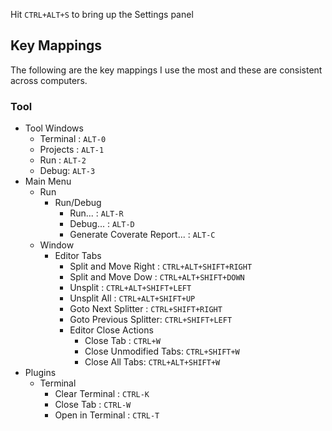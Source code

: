 
Hit `CTRL+ALT+S` to bring up the Settings panel

## Key Mappings

The following are the key mappings I use the most and these are consistent across computers.

### Tool

* Tool Windows
  * Terminal : `ALT-0`
  * Projects : `ALT-1`
  * Run : `ALT-2`
  * Debug: `ALT-3`
* Main Menu
  * Run
    * Run/Debug
      * Run... : `ALT-R`
      * Debug... : `ALT-D`
      * Generate Coverate Report... : `ALT-C`
  * Window
    * Editor Tabs
      * Split and Move Right : `CTRL+ALT+SHIFT+RIGHT`
      * Split and Move Dow  : `CTRL+ALT+SHIFT+DOWN`
      * Unsplit : `CTRL+ALT+SHIFT+LEFT`
      * Unsplit All : `CTRL+ALT+SHIFT+UP`
      * Goto Next Splitter : `CTRL+SHIFT+RIGHT`
      * Goto Previous Splitter: `CTRL+SHIFT+LEFT`
      * Editor Close Actions
        * Close Tab : `CTRL+W`
        * Close Unmodified Tabs: `CTRL+SHIFT+W`
        * Close All Tabs: `CTRL+ALT+SHIFT+W` 
* Plugins
  * Terminal
    * Clear Terminal : `CTRL-K`
    * Close Tab : `CTRL-W`
    * Open in Terminal : `CTRL-T`
